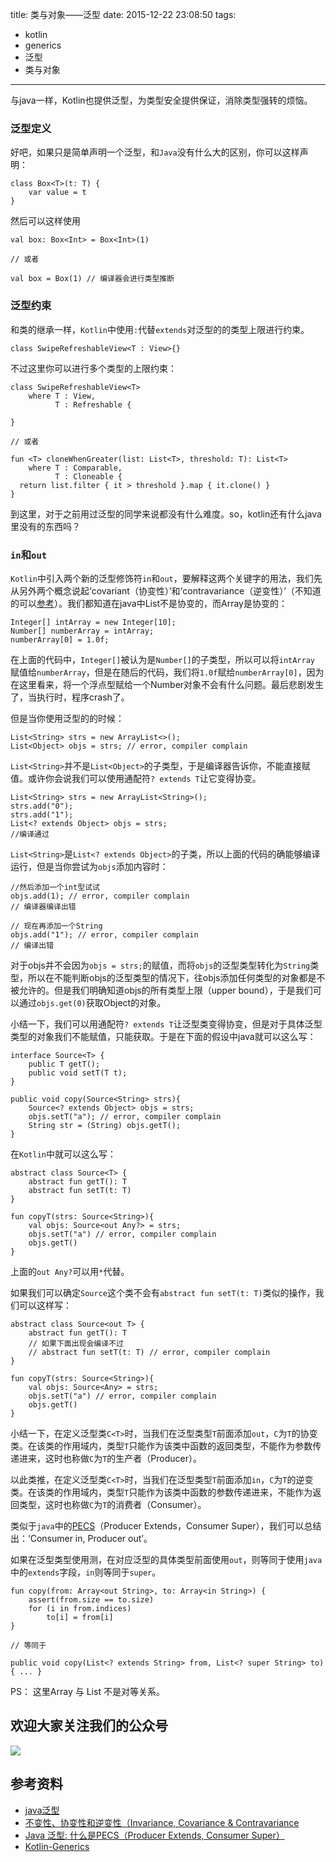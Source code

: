 title: 类与对象——泛型
date: 2015-12-22 23:08:50
tags:
- kotlin
- generics
- 泛型
- 类与对象

---


与java一样，Kotlin也提供泛型，为类型安全提供保证，消除类型强转的烦恼。

### 泛型定义

好吧，如果只是简单声明一个泛型，和`Java`没有什么大的区别，你可以这样声明：

```
class Box<T>(t: T) {
    var value = t
}
```
然后可以这样使用

<!--more-->

```
val box: Box<Int> = Box<Int>(1)

// 或者

val box = Box(1) // 编译器会进行类型推断
```

### 泛型约束

和类的继承一样，`Kotlin`中使用`:`代替`extends`对泛型的的类型上限进行约束。

```
class SwipeRefreshableView<T : View>{}
```
不过这里你可以进行多个类型的上限约束：

```
class SwipeRefreshableView<T>
    where T : View,
          T : Refreshable {

}

// 或者

fun <T> cloneWhenGreater(list: List<T>, threshold: T): List<T>
    where T : Comparable,
          T : Cloneable {
  return list.filter { it > threshold }.map { it.clone() }
}
```
到这里，对于之前用过泛型的同学来说都没有什么难度。so，kotlin还有什么java里没有的东西吗？

### `in`和`out`

`Kotlin`中引入两个新的泛型修饰符`in`和`out`，要解释这两个关键字的用法，我们先从另外两个概念说起‘covariant（协变性）’和‘contravariance（逆变性）’（不知道的可以[参考](http://www.cnblogs.com/Figgy/p/4575719.html)）。我们都知道在java中List不是协变的，而Array是协变的：

```
Integer[] intArray = new Integer[10];
Number[] numberArray = intArray;
numberArray[0] = 1.0f;
```
在上面的代码中，`Integer[]`被认为是`Number[]`的子类型，所以可以将`intArray `赋值给`numberArray`，但是在随后的代码，我们将`1.0f`赋给`numberArray[0]`，因为在这里看来，将一个浮点型赋给一个Number对象不会有什么问题。最后悲剧发生了，当执行时，程序crash了。

但是当你使用泛型的的时候：

```
List<String> strs = new ArrayList<>();
List<Object> objs = strs; // error, compiler complain
```
`List<String>`并不是`List<Object>`的子类型，于是编译器告诉你，不能直接赋值。或许你会说我们可以使用通配符`? extends T`让它变得协变。

```
List<String> strs = new ArrayList<String>();
strs.add("0");
strs.add("1");
List<? extends Object> objs = strs;
//编译通过
```
`List<String>`是`List<? extends Object>`的子类，所以上面的代码的确能够编译运行，但是当你尝试为`objs`添加内容时：

```
//然后添加一个int型试试
objs.add(1); // error, compiler complain
// 编译器编译出错

// 现在再添加一个String
objs.add("1"); // error, compiler complain
// 编译出错
```
对于objs并不会因为`objs = strs;`的赋值，而将`objs`的泛型类型转化为`String`类型，所以在不能判断objs的泛型类型的情况下，往objs添加任何类型的对象都是不被允许的。但是我们明确知道objs的所有类型上限（upper bound），于是我们可以通过`objs.get(0)`获取Object的对象。

 小结一下，我们可以用通配符`? extends T`让泛型类变得协变，但是对于具体泛型类型的对象我们不能赋值，只能获取。于是在下面的假设中java就可以这么写：

```
interface Source<T> {
    public T getT();
    public void setT(T t);
}

public void copy(Source<String> strs){
    Source<? extends Object> objs = strs;
    objs.setT("a"); // error, compiler complain
	String str = (String) objs.getT();
}
```
在`Kotlin`中就可以这么写：

```
abstract class Source<T> {
    abstract fun getT(): T
    abstract fun setT(t: T)  
}

fun copyT(strs: Source<String>){
    val objs: Source<out Any?> = strs;
    objs.setT("a") // error, compiler complain
    objs.getT()
}
```
上面的`out Any?`可以用`*`代替。

如果我们可以确定`Source`这个类不会有`abstract fun setT(t: T)`类似的操作，我们可以这样写：

```
abstract class Source<out T> {
    abstract fun getT(): T
    // 如果下面出现会编译不过
    // abstract fun setT(t: T) // error, compiler complain
}

fun copyT(strs: Source<String>){
    val objs: Source<Any> = strs;
    objs.setT("a") // error, compiler complain
    objs.getT()
}
```

小结一下，在定义泛型类`C<T>`时，当我们在泛型类型`T`前面添加`out`，`C`为`T`的协变类。在该类的作用域内，类型`T`只能作为该类中函数的返回类型，不能作为参数传递进来，这时也称做`C`为`T`的生产者（Producer）。

以此类推，在定义泛型类`C<T>`时，当我们在泛型类型`T`前面添加`in`，`C`为`T`的逆变类。在该类的作用域内，类型`T`只能作为该类中函数的参数传递进来，不能作为返回类型，这时也称做`C`为`T`的消费者（Consumer）。

类似于`java`中的[PECS](http://www.importnew.com/8966.html)（Producer Extends，Consumer Super），我们可以总结出：‘Consumer in, Producer out’。

如果在泛型类型使用测，在对应泛型的具体类型前面使用`out`，则等同于使用`java`中的`extends`字段，`in`则等同于`super`。

```
fun copy(from: Array<out String>, to: Array<in String>) {
    assert(from.size == to.size)
    for (i in from.indices)
        to[i] = from[i]
}

// 等同于

public void copy(List<? extends String> from, List<? super String> to) { ... }

```

PS： 这里Array 与 List 不是对等关系。

## 欢迎大家关注我们的公众号

![](http://7xpox6.com1.z0.glb.clouddn.com/qrcode_for_gh_b2ad0581a6c4_430.jpg?imageView2/2/w/320) 


## 参考资料

- [java泛型](http://www.cnblogs.com/panjun-Donet/archive/2008/09/27/1300609.html)
- [不变性、协变性和逆变性（Invariance, Covariance & Contravariance](http://www.cnblogs.com/Figgy/p/4575719.html)
- [Java 泛型: 什么是PECS（Producer Extends, Consumer Super）](http://www.importnew.com/8966.html)
- [Kotlin-Generics](https://kotlinlang.org/docs/reference/generics.html)
